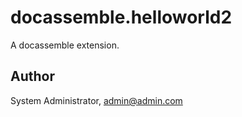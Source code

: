 # docassemble.helloworld2

A docassemble extension.

## Author

System Administrator, admin@admin.com

